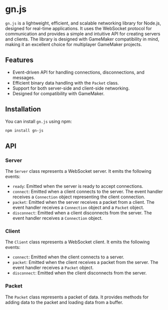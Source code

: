 # gn.js

`gn.js` is a lightweight, efficient, and scalable networking library for Node.js, designed for real-time applications. It uses the WebSocket protocol for communication and provides a simple and intuitive API for creating servers and clients. The library is designed with GameMaker compatibility in mind, making it an excellent choice for multiplayer GameMaker projects.

## Features

- Event-driven API for handling connections, disconnections, and messages.
- Efficient binary data handling with the `Packet` class.
- Support for both server-side and client-side networking.
- Designed for compatibility with GameMaker.

## Installation

You can install `gn.js` using npm:

```bash
npm install gn-js
```

## API

### Server

The `Server` class represents a WebSocket server. It emits the following events:

- `ready`: Emitted when the server is ready to accept connections.
- `connect`: Emitted when a client connects to the server. The event handler receives a `Connection` object representing the client connection.
- `packet`: Emitted when the server receives a packet from a client. The event handler receives a `Connection` object and a `Packet` object.
- `disconnect`: Emitted when a client disconnects from the server. The event handler receives a `Connection` object.

### Client

The `Client` class represents a WebSocket client. It emits the following events:

- `connect`: Emitted when the client connects to a server.
- `packet`: Emitted when the client receives a packet from the server. The event handler receives a `Packet` object.
- `disconnect`: Emitted when the client disconnects from the server.

### Packet

The `Packet` class represents a packet of data. It provides methods for adding data to the packet and loading data from a buffer.
